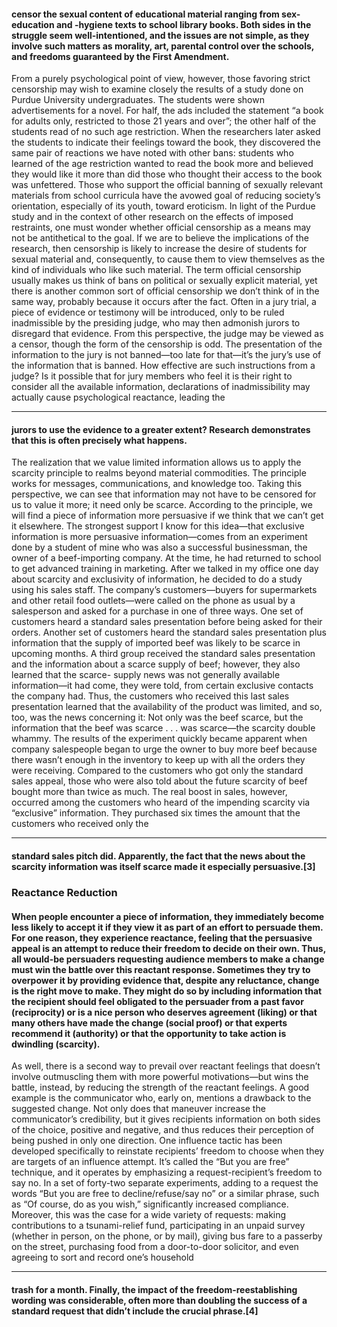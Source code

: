 #### censor the sexual content of educational material ranging from sex- education and -hygiene texts to school library books. Both sides in the struggle seem well-intentioned, and the issues are not simple, as they involve such matters as morality, art, parental control over the schools, and freedoms guaranteed by the First Amendment.
 From a purely psychological point of view, however, those favoring strict censorship may wish to examine closely the results of a study done on Purdue University undergraduates. The students were shown advertisements for a novel. For half, the ads included the statement “a book for adults only, restricted to those 21 years and over”; the other half of the students read of no such age restriction. When the researchers later asked the students to indicate their feelings toward the book, they discovered the same pair of reactions we have noted with other bans: students who learned of the age restriction wanted to read the book more and believed they would like it more than did those who thought their access to the book was unfettered.
 Those who support the official banning of sexually relevant materials from school curricula have the avowed goal of reducing society’s orientation, especially of its youth, toward eroticism. In light of the Purdue study and in the context of other research on the effects of imposed restraints, one must wonder whether official censorship as a means may not be antithetical to the goal. If we are to believe the implications of the research, then censorship is likely to increase the desire of students for sexual material and, consequently, to cause them to view themselves as the kind of individuals who like such material.
 The term official censorship usually makes us think of bans on political or sexually explicit material, yet there is another common sort of official censorship we don’t think of in the same way, probably because it occurs after the fact. Often in a jury trial, a piece of evidence or testimony will be introduced, only to be ruled inadmissible by the presiding judge, who may then admonish jurors to disregard that evidence. From this perspective, the judge may be viewed as a censor, though the form of the censorship is odd. The presentation of the information to the jury is not banned—too late for that—it’s the jury’s use of the information that is banned. How effective are such instructions from a judge? Is it possible that for jury members who feel it is their right to consider all the available information, declarations of inadmissibility may actually cause psychological reactance, leading the

-----

#### jurors to use the evidence to a greater extent? Research demonstrates that this is often precisely what happens.
 The realization that we value limited information allows us to apply the scarcity principle to realms beyond material commodities. The principle works for messages, communications, and knowledge too. Taking this perspective, we can see that information may not have to be censored for us to value it more; it need only be scarce. According to the principle, we will find a piece of information more persuasive if we think that we can’t get it elsewhere. The strongest support I know for this idea—that exclusive information is more persuasive information—comes from an experiment done by a student of mine who was also a successful businessman, the owner of a beef-importing company. At the time, he had returned to school to get advanced training in marketing. After we talked in my office one day about scarcity and exclusivity of information, he decided to do a study using his sales staff.
 The company’s customers—buyers for supermarkets and other retail food outlets—were called on the phone as usual by a salesperson and asked for a purchase in one of three ways. One set of customers heard a standard sales presentation before being asked for their orders. Another set of customers heard the standard sales presentation plus information that the supply of imported beef was likely to be scarce in upcoming months. A third group received the standard sales presentation and the information about a scarce supply of beef; however, they also learned that the scarce- supply news was not generally available information—it had come, they were told, from certain exclusive contacts the company had. Thus, the customers who received this last sales presentation learned that the availability of the product was limited, and so, too, was the news concerning it: Not only was the beef scarce, but the information that the beef was scarce . . . was scarce—the scarcity double whammy.
 The results of the experiment quickly became apparent when company salespeople began to urge the owner to buy more beef because there wasn’t enough in the inventory to keep up with all the orders they were receiving. Compared to the customers who got only the standard sales appeal, those who were also told about the future scarcity of beef bought more than twice as much. The real boost in sales, however, occurred among the customers who heard of the impending scarcity via “exclusive” information. They purchased six times the amount that the customers who received only the

-----

#### standard sales pitch did. Apparently, the fact that the news about the scarcity information was itself scarce made it especially persuasive.[3]

### Reactance Reduction

#### When people encounter a piece of information, they immediately become less likely to accept it if they view it as part of an effort to persuade them. For one reason, they experience reactance, feeling that the persuasive appeal is an attempt to reduce their freedom to decide on their own. Thus, all would-be persuaders requesting audience members to make a change must win the battle over this reactant response. Sometimes they try to overpower it by providing evidence that, despite any reluctance, change is the right move to make. They might do so by including information that the recipient should feel obligated to the persuader from a past favor (reciprocity) or is a nice person who deserves agreement (liking) or that many others have made the change (social proof) or that experts recommend it (authority) or that the opportunity to take action is dwindling (scarcity).
 As well, there is a second way to prevail over reactant feelings that doesn’t involve outmuscling them with more powerful motivations—but wins the battle, instead, by reducing the strength of the reactant feelings. A good example is the communicator who, early on, mentions a drawback to the suggested change. Not only does that maneuver increase the communicator’s credibility, but it gives recipients information on both sides of the choice, positive and negative, and thus reduces their perception of being pushed in only one direction.
 One influence tactic has been developed specifically to reinstate recipients’ freedom to choose when they are targets of an influence attempt. It’s called the “But you are free” technique, and it operates by emphasizing a request-recipient’s freedom to say no. In a set of forty-two separate experiments, adding to a request the words “But you are free to decline/refuse/say no” or a similar phrase, such as “Of course, do as you wish,” significantly increased compliance. Moreover, this was the case for a wide variety of requests: making contributions to a tsunami-relief fund, participating in an unpaid survey (whether in person, on the phone, or by mail), giving bus fare to a passerby on the street, purchasing food from a door-to-door solicitor, and even agreeing to sort and record one’s household

-----

#### trash for a month. Finally, the impact of the freedom-reestablishing wording was considerable, often more than doubling the success of a standard request that didn’t include the crucial phrase.[4]
